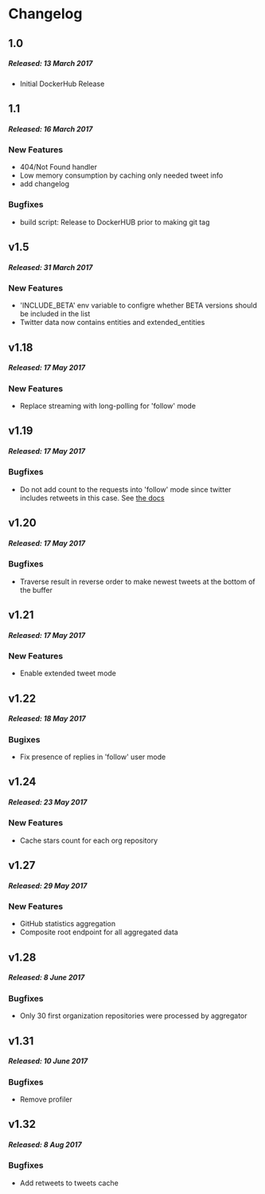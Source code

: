 # Changelog

## 1.0
##### Released: 13 March 2017

* Initial DockerHub Release 

## 1.1
##### Released: 16 March 2017

### New Features

* 404/Not Found handler
* Low memory consumption by caching only needed tweet info
* add changelog

### Bugfixes

* build script: Release to DockerHUB prior to making git tag

## v1.5
##### Released: 31 March 2017

### New Features

* 'INCLUDE_BETA' env variable to configre whether BETA versions should be included in the list 
* Twitter data now contains entities and extended_entities

## v1.18
##### Released: 17 May 2017

### New Features

*  Replace streaming with long-polling for 'follow' mode

## v1.19
##### Released: 17 May 2017

### Bugfixes

*  Do not add count to the requests into 'follow' mode since twitter includes retweets in this case.
 See [the docs](https://dev.twitter.com/rest/reference/get/statuses/user_timeline)
 
## v1.20
##### Released: 17 May 2017

### Bugfixes

*  Traverse result in reverse order to make newest tweets at the bottom of the buffer 

## v1.21
##### Released: 17 May 2017

### New Features

*  Enable extended tweet mode
 
## v1.22
##### Released: 18 May 2017
### Bugixes
*  Fix presence of replies in 'follow' user mode 

## v1.24
##### Released: 23 May 2017
### New Features
*  Cache stars count for each org repository

## v1.27
##### Released: 29 May 2017
### New Features
* GitHub statistics aggregation
* Composite root endpoint for all aggregated data


## v1.28
##### Released: 8 June 2017
### Bugfixes
* Only 30 first organization repositories were processed by aggregator

## v1.31
##### Released: 10 June 2017
### Bugfixes
* Remove profiler

## v1.32
##### Released: 8 Aug 2017
### Bugfixes
* Add retweets to tweets cache
